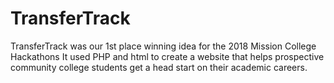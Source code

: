 # TransferTrack
TransferTrack was our 1st place winning idea for the 2018 Mission College Hackathons It used PHP and html to create a website that helps prospective community college students get a head start on their academic careers.
